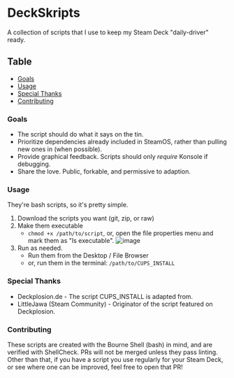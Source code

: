 # DeckSkripts

A collection of scripts that I use to keep my Steam Deck "daily-driver" ready.

## Table

- [Goals](#Goals)
- [Usage](#Usage)
- [Special Thanks](#Special_Thanks)
- [Contributing](#Contributing)

### Goals
- The script should do what it says on the tin.
- Prioritize dependencies already included in SteamOS, rather than pulling new ones in (when possible).
- Provide graphical feedback. Scripts should only *require* Konsole if debugging.
- Share the love. Public, forkable, and permissive to adaption.

### Usage

They're bash scripts, so it's pretty simple.

1) Download the scripts you want (git, zip, or raw)
2) Make them executable
   - `chmod +x /path/to/script`, or, open the file properties menu and mark them as "Is executable".
      ![image](https://github.com/TheFlagCourier/DeckSkripts/assets/2712890/d09cb216-8859-47e2-955c-801ff2779d91)
3) Run as needed.
   - Run them from the Desktop / File Browser
   - or, run them in the terminal: `/path/to/CUPS_INSTALL`

### Special Thanks
- Deckplosion.de - The script CUPS_INSTALL is adapted from.
- LittleJawa (Steam Community) - Originator of the script featured on Deckplosion.

### Contributing
These scripts are created with the Bourne Shell (bash) in mind, and are verified with ShellCheck. PRs will not be merged unless they pass linting.
Other than that, if you have a script you use regularly for your Steam Deck, or see where one can be improved, feel free to open that PR!
